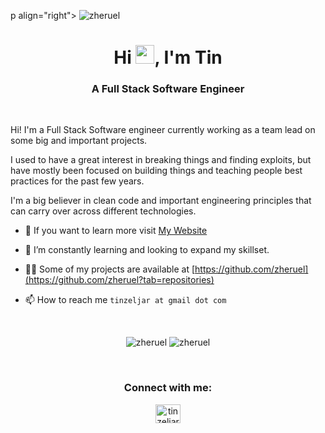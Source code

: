 p align="right"> <img src="https://komarev.com/ghpvc/?username=zheruel&label=Profile%20views&color=0e75b6&style=flat" alt="zheruel" /> </p>

<h1 align="center">Hi <img src="https://raw.githubusercontent.com/MartinHeinz/MartinHeinz/master/wave.gif" width="30px">, I'm Tin</h1>
<h3 align="center">A Full Stack Software Engineer</h3>

<br>


Hi! I'm a Full Stack Software engineer currently working as a team lead on some big and important projects.

I used to have a great interest in breaking things and finding exploits, but have mostly been focused on building things and teaching people best practices for the past few years.

I'm a big believer in clean code and important engineering principles that can carry over across different technologies.

- 🔭 If you want to learn more visit [My Website](https://tinzeljar.com/)

- 🌱 I’m constantly learning and looking to expand my skillset.

- 👨‍💻 Some of my projects are available at [https://github.com/zheruel](https://github.com/zheruel?tab=repositories)

- 📫 How to reach me `tinzeljar at gmail dot com`

<br>

<p align="center">
<img src="https://github-readme-stats.vercel.app/api?username=zheruel&show_icons=true&locale=en&theme=dark" alt="zheruel" />
<img src="https://github-readme-streak-stats.herokuapp.com/?user=zheruel&theme=dark" alt="zheruel" />
</p>

<br>

<h3 align="center">Connect with me:</h3>
<p align="center">
<a href="https://www.linkedin.com/in/tin-zeljar/" target="blank"><img align="center" src="https://cdn.jsdelivr.net/npm/simple-icons@3.0.1/icons/linkedin.svg" alt="tin zeljar" height="30" width="40" /></a>
</p>
